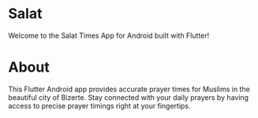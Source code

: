 # Salat

Welcome to the Salat Times App for Android built with Flutter!

# About
This Flutter Android app provides accurate prayer times for Muslims in the beautiful city of Bizerte. Stay connected with your daily prayers by having access to precise prayer timings right at your fingertips.
